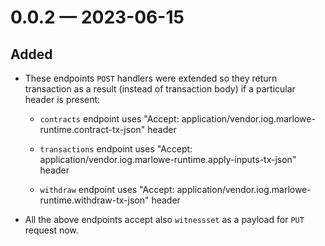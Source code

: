 
<a id='changelog-0.0.2'></a>
# 0.0.2 — 2023-06-15

## Added

* These endpoints `POST` handlers were extended so they return transaction as a result (instead of transaction body) if a particular header is present:

  * `contracts` endpoint uses "Accept: application/vendor.iog.marlowe-runtime.contract-tx-json" header

  * `transactions` endpoint uses "Accept: application/vendor.iog.marlowe-runtime.apply-inputs-tx-json" header

  * `withdraw` endpoint uses "Accept: application/vendor.iog.marlowe-runtime.withdraw-tx-json" header

* All the above endpoints accept also `witnessset` as a payload for `PUT` request now.
